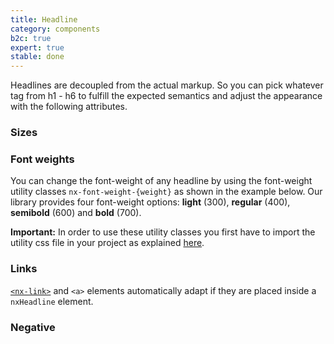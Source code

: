 ```yaml
---
title: Headline
category: components
b2c: true
expert: true
stable: done
---
```


Headlines are decoupled from the actual markup. So you can pick whatever tag from h1 - h6 to fulfill the expected semantics and adjust the appearance with the following attributes.

### Sizes

<!-- example(headline-sizes) -->

### Font weights

You can change the font-weight of any headline by using the font-weight utility classes `nx-font-weight-{weight}` as shown in the example below. Our library provides four font-weight options: **light** (300), **regular** (400), **semibold** (600) and **bold** (700).

**Important:** In order to use these utility classes you first have to import the utility css file in your project as explained [here](./documentation/typography/overview).

<!-- example(headline-font-weights) -->

### Links

[`<nx-link>`](./documentation/link/overview) and `<a>` elements automatically adapt if they are placed inside a `nxHeadline` element.

<!-- example(headline-links) -->

### Negative

<!-- example(headline-negative) -->
